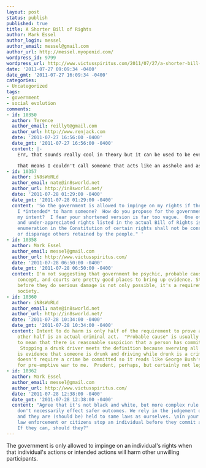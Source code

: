 ```yaml
---
layout: post
status: publish
published: true
title: A Shorter Bill of Rights
author: Mark Essel
author_login: messel
author_email: messel@gmail.com
author_url: http://messel.myopenid.com/
wordpress_id: 9799
wordpress_url: http://www.victusspiritus.com/2011/07/27/a-shorter-bill-of-rights/
date: '2011-07-27 09:09:34 -0400'
date_gmt: '2011-07-27 16:09:34 -0400'
categories:
- Uncategorized
tags:
- government
- social evolution
comments:
- id: 10350
  author: Terence
  author_email: reillyt@gmail.com
  author_url: http://www.renjack.com
  date: '2011-07-27 16:56:00 -0400'
  date_gmt: '2011-07-27 16:56:00 -0400'
  content: |-
    Err, that sounds really cool in theory but it can be used to be even more restrictive in practice.

    That means I couldn't call someone that acts like an asshole and asshole, even if it's the truth. It may harm him.
- id: 10357
  author: iN8sWoRLd
  author_email: nate@in8sworld.net
  author_url: http://in8sworld.net/
  date: '2011-07-28 01:29:00 -0400'
  date_gmt: '2011-07-28 01:29:00 -0400'
  content: 'So the government is allowed to impinge on my rights if they deem that
    I *intended* to harm someone?  How do you propose for the government to discern
    my intent?  I fear your shortened version is far too vague.  One of the most important,
    and under-appreciated rights listed in the actual Bill of Rights is the 9th: "The
    enumeration in the Constitution of certain rights shall not be construed to deny
    or disparage others retained by the people." '
- id: 10358
  author: Mark Essel
  author_email: messel@gmail.com
  author_url: http://www.victusspiritus.com/
  date: '2011-07-28 06:50:00 -0400'
  date_gmt: '2011-07-28 06:50:00 -0400'
  content: I'm not suggesting that government be psychic, probable cause isn't a novel
    concept, and courts are pretty good places to bring up evidence. Stopping folks
    before they do serious damage is not only possible, it's a requirement of a free
    society.
- id: 10360
  author: iN8sWoRLd
  author_email: nate@in8sworld.net
  author_url: http://in8sworld.net/
  date: '2011-07-28 10:34:00 -0400'
  date_gmt: '2011-07-28 10:34:00 -0400'
  content: Intent to do harm is only half of the requirement to prove a crime.  The
    other half is an actual criminal act.  "Probable cause" is usually interpreted
    to mean that there is reasonable suspicion that a person has committed a crime.
     Stopping a drunk driver meets the definition because swerving all over the road
    is evidence that someone is drunk and driving while drunk is a crime. Your definition
    doesn't require a crime be committed so it reads like George Bush's justification
    for pre-emptive war to me.  Prudent, perhaps, but certainly not legal.
- id: 10362
  author: Mark Essel
  author_email: messel@gmail.com
  author_url: http://www.victusspiritus.com/
  date: '2011-07-28 12:38:00 -0400'
  date_gmt: '2011-07-28 12:38:00 -0400'
  content: "Agree that it's not black and white, but more complex rule based systems
    don't necessarily effect safer outcomes. We rely in the judgement of law enforcers
    and they are (should be) held to same laws as ourselves. \nIn your thinking can
    law enforcement or citizens stop an individual before they commit a harmful act?
    If they can, should they?"
---
```

<p>The government is only allowed to impinge on an individual's rights when that individual's actions or intended actions will harm other unwilling participants.</p>
